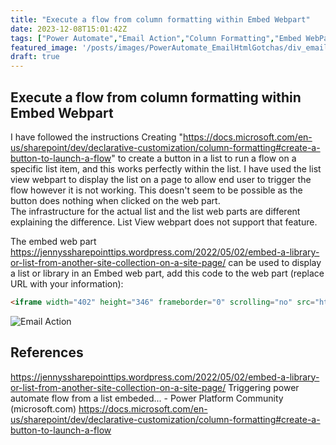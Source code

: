 ```yaml
---
title: "Execute a flow from column formatting within Embed Webpart"
date: 2023-12-08T15:01:42Z
tags: ["Power Automate","Email Action","Column Formatting","Embed WebPart"]
featured_image: '/posts/images/PowerAutomate_EmailHtmlGotchas/div_email_owa.PNG'
draft: true
---
```


## Execute a flow from column formatting within Embed Webpart

I have followed the instructions Creating "https://docs.microsoft.com/en-us/sharepoint/dev/declarative-customization/column-formatting#create-a-button-to-launch-a-flow" 
 to create a button in a list to run a flow on a specific list item, and this works perfectly within the list.  I have used the list view webpart to display the list on a page to allow end user to trigger the flow however it is not working. This doesn't seem to be possible as the button does nothing when clicked on the web part.  
 The infrastructure for the actual list and the list web parts are different explaining the difference. List View webpart does not support that feature. 

The embed web part https://jennyssharepointtips.wordpress.com/2022/05/02/embed-a-library-or-list-from-another-site-collection-on-a-site-page/ can be used to display a list or library in an Embed web part, add this code to the web part (replace URL with your information): 

```html
<iframe width="402" height="346" frameborder="0" scrolling="no" src="https://YOURURL"></iframe>
```

![Email Action](../images/PowerAutomate_EmailHtmlGotchas/EmailAction.png)

## References
https://jennyssharepointtips.wordpress.com/2022/05/02/embed-a-library-or-list-from-another-site-collection-on-a-site-page/
Triggering power automate flow from a list embeded... - Power Platform Community (microsoft.com)
https://docs.microsoft.com/en-us/sharepoint/dev/declarative-customization/column-formatting#create-a-button-to-launch-a-flow
